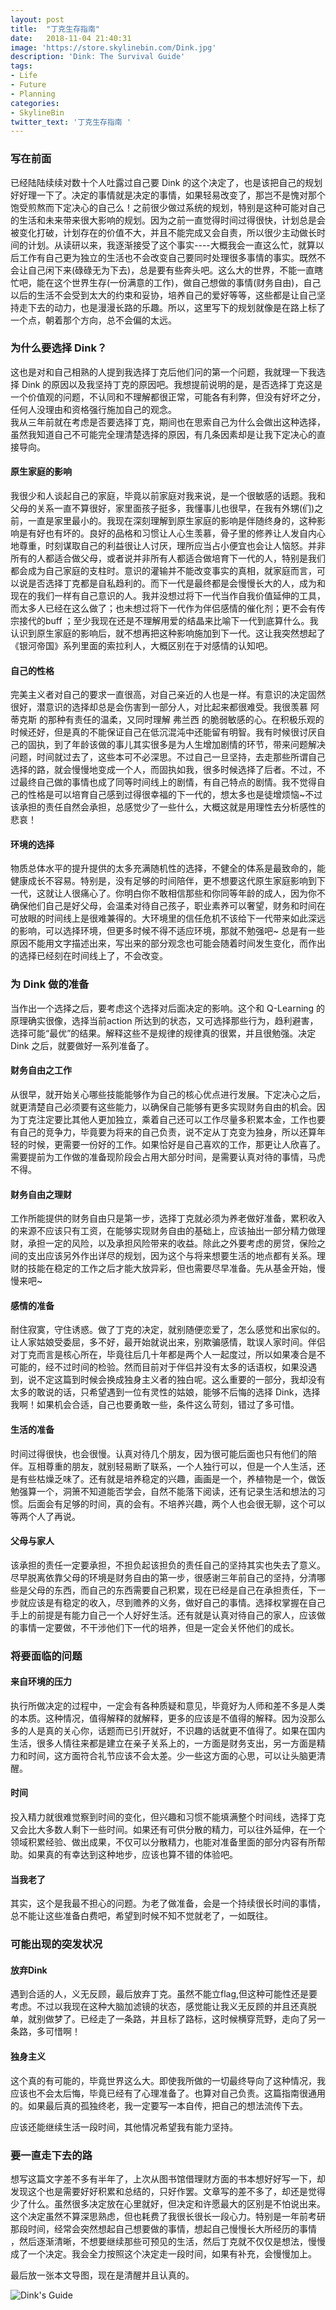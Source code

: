 ```yaml
---
layout: post
title:  "丁克生存指南"
date:   2018-11-04 21:40:31
image: 'https://store.skylinebin.com/Dink.jpg'
description: 'Dink: The Survival Guide'
tags:
- Life
- Future
- Planning
categories:
- SkylineBin
twitter_text: '丁克生存指南 '
---  
```


### 写在前面  

已经陆陆续续对数十个人吐露过自己要 Dink 的这个决定了，也是该把自己的规划好好理一下了。决定的事情就是决定的事情，如果轻易改变了，那岂不是愧对那个饱受煎熬而下定决心的自己么！之前很少做过系统的规划，特别是这种可能对自己的生活和未来带来很大影响的规划。因为之前一直觉得时间过得很快，计划总是会被变化打破，计划存在的价值不大，并且不能完成又会自责，所以很少主动做长时间的计划。从读研以来，我逐渐接受了这个事实----大概我会一直这么忙，就算以后工作有自己更为独立的生活也不会改变自己要同时处理很多事情的事实。既然不会让自己闲下来(碌碌无为下去)，总是要有些奔头吧。这么大的世界，不能一直瞎忙吧，能在这个世界生存(一份满意的工作)，做自己想做的事情(财务自由)，自己以后的生活不会受到太大的约束和妥协，培养自己的爱好等等，这些都是让自己坚持走下去的动力，也是漫漫长路的乐趣。所以，这里写下的规划就像是在路上标了一个点，朝着那个方向，总不会偏的太远。

### 为什么要选择 Dink？  
这也是对和自己相熟的人提到我选择丁克后他们问的第一个问题，我就理一下我选择 Dink 的原因以及我坚持丁克的原因吧。我想提前说明的是，是否选择丁克这是一个价值观的问题，不认同和不理解都很正常，可能各有利弊，但没有好坏之分，任何人没理由和资格强行施加自己的观念。  
我从三年前就在考虑是否要选择丁克，期间也在思索自己为什么会做出这种选择，虽然我知道自己不可能完全理清楚选择的原因，有几条因素却是让我下定决心的直接导向。  

#### 原生家庭的影响  

我很少和人谈起自己的家庭，毕竟以前家庭对我来说，是一个很敏感的话题。我和父母的关系一直不算很好，家里面孩子挺多，我懂事儿也很早，在我有外甥(们)之前，一直是家里最小的。我现在深刻理解到原生家庭的影响是伴随终身的，这种影响是有好也有坏的。良好的品格和习惯让人心生羡慕，骨子里的修养让人发自内心地尊重，时刻谋取自己的利益很让人讨厌，理所应当占小便宜也会让人恼怒。并非所有的人都适合做父母，或者说并非所有人都适合做培育下一代的人，特别是我们都会成为自己家庭的支柱时。意识的灌输并不能改变事实的真相，就家庭而言，可以说是否选择丁克都是自私趋利的。而下一代是最终都是会慢慢长大的人，成为和现在的我们一样有自己意识的人。我并没想过将下一代当作自我价值延伸的工具，而太多人已经在这么做了；也未想过将下一代作为伴侣感情的催化剂；更不会有传宗接代的buff ；至少我现在还是不理解用爱的结晶来比喻下一代到底算什么。我认识到原生家庭的影响后，就不想再把这种影响施加到下一代。这让我突然想起了《银河帝国》系列里面的索拉利人，大概区别在于对感情的认知吧。  


#### 自己的性格  

完美主义者对自己的要求一直很高，对自己亲近的人也是一样。有意识的决定固然很好，潜意识的选择却总是会伤害到一部分人，对比起来都很难受。我很羡慕 阿蒂克斯 的那种有责任的温柔，又同时理解 弗兰西 的脆弱敏感的心。在积极乐观的时候还好，但是真的不能保证自己在低沉混沌中还能留有明智。我有时候很讨厌自己的固执，到了年龄该做的事儿其实很多是为人生增加剧情的环节，带来问题解决问题，时间就过去了，这些本可不必深思。不过自己一旦坚持，去走那些所谓自己选择的路，就会慢慢地变成一个人，而固执如我，很多时候选择了后者。不过，不过最终自己做的事情也成了同等时间线上的剧情，有自己特点的剧情。我不觉得自己的性格是可以培育自己感到过得很幸福的下一代的，想太多也是徒增烦恼~不过该承担的责任自然会承担，总感觉少了一些什么，大概这就是用理性去分析感性的悲哀！  


#### 环境的选择  

物质总体水平的提升提供的太多充满随机性的选择，不健全的体系是最致命的，能健康成长不容易。特别是，没有足够的时间陪伴，更不想要这代原生家庭影响到下一代，这就让人很痛心了。你明白你不敢相信那些和你同等年龄的成人，因为你不确保他们自己是好父母，会温柔对待自己孩子，职业素养可以奢望，财务和时间在可放眼的时间线上是很难兼得的。大环境里的信任危机不该给下一代带来如此深远的影响，可以选择环境，但更多时候不得不适应环境，那就不勉强吧~
总是有一些原因不能用文字描述出来，写出来的部分观念也可能会随着时间发生变化，而作出的选择已经刻在时间线上了，不会改变。

### 为 Dink 做的准备  
当作出一个选择之后，要考虑这个选择对后面决定的影响。这个和 Q-Learning 的原理确实很像，选择当前action 所达到的状态，又可选择那些行为，趋利避害，选择可能“最优”的结果。解释这些不是规律的规律真的很累，并且很勉强。决定 Dink 之后，就要做好一系列准备了。  

#### 财务自由之工作  

从很早，就开始关心哪些技能能够作为自己的核心优点进行发展。下定决心之后，就更清楚自己必须要有这些能力，以确保自己能够有更多实现财务自由的机会。因为丁克注定要比其他人更加独立，乘着自己还可以工作尽量多积累本金，工作也要有自己的竞争力，毕竟要为将来的自己负责，说不定从丁克变为独身，所以还算年轻的时候，更需要一份好的工作。如果恰好是自己喜欢的工作，那更让人欣喜了。需要提前为工作做的准备现阶段会占用大部分时间，是需要认真对待的事情，马虎不得。  


#### 财务自由之理财  

工作所能提供的财务自由只是第一步，选择丁克就必须为养老做好准备，累积收入的来源不应该只有工资，在能够实现财务自由的基础上，应该抽出一部分精力做理财，承担一定的风险，以及承担风险带来的收益。除此之外要考虑的房贷，保险之间的支出应该另外作出详尽的规划，因为这个与将来想要生活的地点都有关系。理财的技能在稳定的工作之后才能大放异彩，但也需要尽早准备。先从基金开始，慢慢来吧~  


#### 感情的准备  

耐住寂寞，守住诱惑。做了丁克的决定，就别随便恋爱了，怎么感觉和出家似的。让人家姑娘受委屈，多不好，最开始就说出来，别欺骗感情，耽误人家时间。伴侣对丁克而言是核心所在，毕竟往后几十年都是两个人一起度过，所以如果凑合是不可能的，经不过时间的检验。然而目前对于伴侣并没有太多的话语权，如果没遇到，说不定这篇到时候会换成独身主义者的独白呢。这么重要的一部分，我却没有太多的敢说的话，只希望遇到一位有灵性的姑娘，能够不后悔的选择 Dink，选择我啊！如果机会合适，自己也要勇敢一些，条件这么苛刻，错过了多可惜。  


#### 生活的准备  

时间过得很快，也会很慢。认真对待几个朋友，因为很可能后面也只有他们的陪伴。互相尊重的朋友，就别轻易断了联系，一个人独行可以，但是一个人生活，还是有些枯燥乏味了。还有就是培养稳定的兴趣，画画是一个，养植物是一个，做饭勉强算一个，洞箫不知道能否学会，自然不能落下阅读，还有记录生活和想法的习惯。后面会有足够的时间，真的会有。不培养兴趣，两个人也会很无聊，这个可以等两个人了再说。  


#### 父母与家人  

该承担的责任一定要承担，不担负起该担负的责任自己的坚持其实也失去了意义。尽早脱离依靠父母的环境是财务自由的第一步，很感谢三年前自己的坚持，分清哪些是父母的东西，而自己的东西需要自己积累，现在已经是自己在承担责任，下一步就应该是有稳定的收入，尽到赡养的义务，做好自己的事情。选择权掌握在自己手上的前提是有能力自己一个人好好生活。还有就是认真对待自己的家人，应该做的事情一定要做，不干涉他们下一代的培养，但是一定会关怀他们的成长。  


### 将要面临的问题  

#### 来自环境的压力  

执行所做决定的过程中，一定会有各种质疑和意见，毕竟好为人师和差不多是人类的本质。这种情况，值得解释的就解释，更多的应该是不值得的解释。因为没那么多的人是真的关心你，话题而已引开就好，不识趣的话就更不值得了。如果在国内生活，很多人情往来都是建立在亲子关系上的，一方面是财务支出，另一方面是精力和时间，这方面符合礼节应该不会太差。少一些这方面的心思，可以让头脑更清醒。  


#### 时间  

投入精力就很难觉察到时间的变化，但兴趣和习惯不能填满整个时间线，选择丁克又会比大多数人剩下一些时间。如果还有可供分散的精力，可以往外延伸，在一个领域积累经验、做出成果，不仅可以分散精力，也能对准备里面的部分内容有所帮助。如果真的有幸达到这种地步，应该也算不错的体验吧。  


#### 当我老了  

其实，这个是我最不担心的问题。为老了做准备，会是一个持续很长时间的事情，总不能让这些准备白费吧，希望到时候不知不觉就老了，一如既往。  



### 可能出现的突发状况  

#### 放弃Dink  
遇到合适的人，义无反顾，最后放弃丁克。虽然不能立flag,但这种可能性还是要考虑。不过以我现在这种大脑加滤镜的状态，感觉能让我义无反顾的并且还真脱单，就别做梦了。已经走了一条路，并且标了路标，这时候横穿荒野，走向了另一条路，多可惜啊！  


#### 独身主义  

这个真的有可能的，毕竟世界这么大。即使我所做的一切最终导向了这种情况，我应该也不会太后悔，毕竟已经有了心理准备了。也算对自己负责。这篇指南很通用的。如果最后真的孤独终老，我一定要写一本自传，把自己的想法流传下去。  

应该还能继续生活一段时间，其他情况希望我有能力坚持。


### 要一直走下去的路  

想写这篇文字差不多有半年了，上次从图书馆借理财方面的书本想好好写一下，却发现这个也是需要好好积累和总结的，只好作罢。文章写的差不多了，却还是觉得少了什么。虽然很多决定放在心里就好，但决定和许愿最大的区别是不怕说出来。这个决定虽然不算深思熟虑，但也耗费了我很长很长一段心力。特别是一年前考研那段时间，经常会突然想起自己想要做的事情，想起自己慢慢长大所经历的事情 ，然后逐渐清晰，不想要继续那些可预见的生活，然后丁克就不仅仅是想法，慢慢成了一个决定。我会全力按照这个决定走一段时间，如果有补充，会慢慢加上。  

最后放一张本文导图，现在是清醒并且认真的。  

![Dink's Guide](https://store.skylinebin.com/story/Dink.png)








